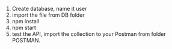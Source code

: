 1. Create database, name it user
2. import the file from DB folder
3. npm install
4. npm start
5. test the API, import the collection to your Postman from folder POSTMAN.
 
